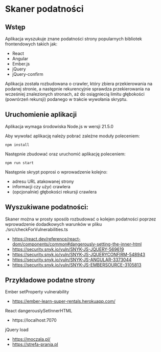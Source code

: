 # Skaner podatności

## Wstęp

Aplikacja wyszukuje znane podatności strony popularnych bibliotek frontendowych takich jak:

- React
- Angular
- Ember.js
- jQuery
- jQuery-confirm

Aplikacja została rozbudowana o crawler, który zbiera przekierowania na podanej stronie, a następnie rekurencyjnie sprawdza przekierowania na wcześniej znalezionych stronach, aż do osiągniecią limitu głębokości (powrórzeń rekursji) podanego w trakcie wywołania skryptu.

## Uruchomienie aplikacji

Aplikacja wymaga środowiska Node.js w wersji 21.5.0

Aby wywołać aplikację należy pobrać zależne moduły poleceniem:
```
npm install
```
Następnie zbudować oraz uruchomić aplikację poleceniem:
```
npm run start
```

Następnie skrypt poprosi o wprowadzenie kolejno:

- adresu URL atakowanej strony
- informacji czy użyć crawlera
- (opcjonalnie) głębokości rekursji crawlera

## Wyszukiwane podatności:

Skaner można w prosty sposób rozbudować o kolejen podatności poprzez wprowadzenie dodadkowych warunków w pliku ./src/checkForVulnerabilities.ts

- https://react.dev/reference/react-dom/components/common#dangerously-setting-the-inner-html
- https://security.snyk.io/vuln/SNYK-JS-JQUERY-569619
- https://security.snyk.io/vuln/SNYK-JS-JQUERYCONFIRM-548943
- https://security.snyk.io/vuln/SNYK-JS-ANGULAR-3373044
- https://security.snyk.io/vuln/SNYK-JS-EMBERSOURCE-3105813

## Przykładowe podatne strony

Ember setProperty vulnerability
- https://ember-learn-super-rentals.herokuapp.com/

React dangerouslySetInnerHTML
- https://localhost:7070

jQuery load
- https://moczala.pl/
- https://strefa-prania.pl

